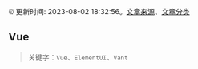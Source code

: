 :alarm_clock: 更新时间: 2023-08-02 18:32:56。[文章来源](/README.md)、[文章分类](/TAGS.md)

## Vue


> 关键字：`Vue`、`ElementUI`、`Vant`



